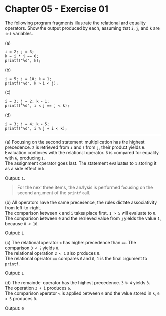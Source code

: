 # Chapter 05 - Exercise 01

The following program fragments illustrate the relational and equality operators. Show the output produced by each, assuming that `i`, `j`, and `k` are `int` variables.  

(a)
```
i = 2; j = 3;
k = i * j == 6;
printf("%d", k);
```
(b)
```
i = 5; j = 10; k = 1;
printf("%d", k > i < j);
```
(c)
```
i = 3; j = 2; k = 1;
printf("%d", i < j == j < k);
```
(d)
```
i = 3; j = 4; k = 5;
printf("%d", i % j + i < k);
```

---

(a)
Focusing on the second statement, multiplication has the highest precedence. `2` is retrieved from `i` and `3` from `j`, their product yields `6`.  
Evaluation continues with the relational operator. `6` is compared for equality with `6`, producing `1`.  
The assignment operator goes last. The statement evaluates to `1` storing it as a side effect in `k`.  

Output: `1`.  

> For the next three items, the analysis is performed focusing on the second argument of the `printf` call.   

(b)
All operators have the same precedence, the rules dictate associativity from left-to-right.  
The comparison between `k` and `i` takes place first. `1 > 5`  will evaluate to `0`.  
The comparison between `0` and the retrieved value from `j` yields the value `1`, because `0 < 10`.

Output: `1`  

(c)
The relational operator `<` has higher precedence than `==`. 
The comparison `3 < 2` yields `0`.  
The relational operation `2 < 1` also produces `0`.  
The relational operator `==` compares `0` and `0`, `1` is the final argument to `printf`.  

Output: `1`  

(d)
The remainder operator has the highest precedence. `3 % 4` yields `3`.  
The operation `3 + i` produces `6`.  
The comparison operator `<` is applied between `6` and the value stored in `k`, `6 < 5` produces `0`.  

Output: `0`
